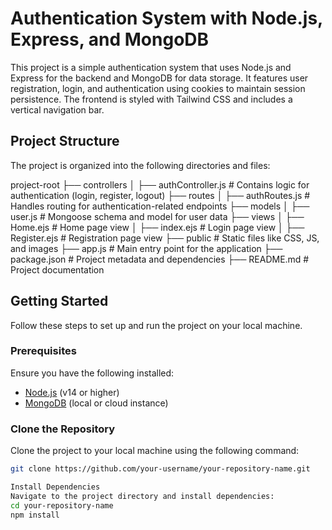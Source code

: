 # Authentication System with Node.js, Express, and MongoDB

This project is a simple authentication system that uses Node.js and Express for the backend and MongoDB for data storage. It features user registration, login, and authentication using cookies to maintain session persistence. The frontend is styled with Tailwind CSS and includes a vertical navigation bar.

## Project Structure

The project is organized into the following directories and files:

project-root
├── controllers
│   ├── authController.js     # Contains logic for authentication (login, register, logout)
├── routes
│   ├── authRoutes.js         # Handles routing for authentication-related endpoints
├── models
│   ├── user.js               # Mongoose schema and model for user data
├── views
│   ├── Home.ejs              # Home page view
│   ├── index.ejs             # Login page view
│   ├── Register.ejs          # Registration page view
├── public                    # Static files like CSS, JS, and images
├── app.js                    # Main entry point for the application
├── package.json              # Project metadata and dependencies
├── README.md                 # Project documentation



## Getting Started

Follow these steps to set up and run the project on your local machine.

### Prerequisites

Ensure you have the following installed:

- [Node.js](https://nodejs.org/) (v14 or higher)
- [MongoDB](https://www.mongodb.com/) (local or cloud instance)

### Clone the Repository

Clone the project to your local machine using the following command:

```bash
git clone https://github.com/your-username/your-repository-name.git

Install Dependencies
Navigate to the project directory and install dependencies:
cd your-repository-name
npm install